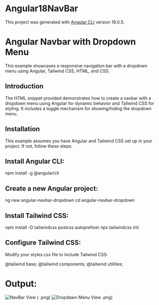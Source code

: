 # Angular18NavBar

This project was generated with [Angular CLI](https://github.com/angular/angular-cli) version 18.0.5.

# Angular Navbar with Dropdown Menu

This example showcases a responsive navigation bar with a dropdown menu using Angular, Tailwind CSS, HTML, and CSS.

## Introduction
The HTML snippet provided demonstrates how to create a navbar with a dropdown menu using Angular for dynamic behavior and Tailwind CSS for styling. It includes a toggle mechanism for showing/hiding the dropdown menu.

## Installation
This example assumes you have Angular and Tailwind CSS set up in your project. If not, follow these steps:

## Install Angular CLI:
npm install -g @angular/cli

## Create a new Angular project:
ng new angular-navbar-dropdown
cd angular-navbar-dropdown

## Install Tailwind CSS:
npm install -D tailwindcss postcss autoprefixer
npx tailwindcss init

## Configure Tailwind CSS:
Modify your styles.css file to include Tailwind CSS:

@tailwind base;
@tailwind components;
@tailwind utilities;

# Output:
![NavBar View](https://github.com/RasanjaliHerath/Angular18NavBar/assets/154677088/cc97ce47-aff7-4d3a-8711-0644262f96f3)
)
.png)
![Dropdawn Menu View](https://github.com/RasanjaliHerath/Angular18NavBar/assets/154677088/ae35f3e2-1254-4502-8c11-1e0dd2f0acd0)
.png)


